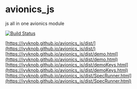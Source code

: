# avionics_js
js all in one avionics module

[![Build Status](https://travis-ci.org/ivyknob/avionics_js.svg?branch=travis-ci)](https://travis-ci.org/ivyknob/avionics_js)

[https://ivyknob.github.io/avionics_js/dist/](https://ivyknob.github.io/avionics_js/dist/)  
[https://ivyknob.github.io/avionics_js/dist/demo.html](https://ivyknob.github.io/avionics_js/dist/demo.html)  
[https://ivyknob.github.io/avionics_js/dist/demoKeys.html](https://ivyknob.github.io/avionics_js/dist/demoKeys.html)  
[https://ivyknob.github.io/avionics_js/dist/SpecRunner.html](https://ivyknob.github.io/avionics_js/dist/SpecRunner.html)  
